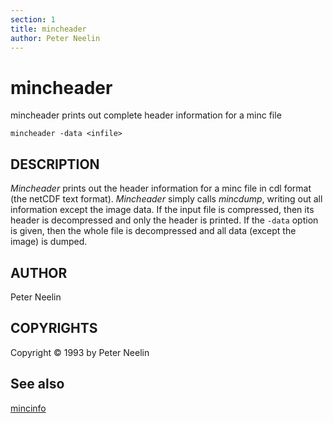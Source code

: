 ```yaml
---
section: 1
title: mincheader
author: Peter Neelin
---
```

# mincheader

mincheader prints out complete header information for a minc file

`mincheader -data <infile>`

## DESCRIPTION

*Mincheader* prints out the header information for a minc file in cdl format (the netCDF text format). *Mincheader* simply calls *mincdump*, writing out all information except the image data. If the input file is compressed, then its header is decompressed and only the header is printed. If the `-data` option is given, then the whole file is decompressed and all data (except the image) is dumped.

## AUTHOR

Peter Neelin

## COPYRIGHTS

Copyright © 1993 by Peter Neelin


## See also

[mincinfo](mincinfo)
